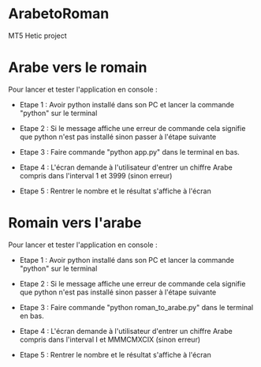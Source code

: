 # ArabetoRoman
MT5 Hetic project

# Arabe vers le romain 

Pour lancer et tester l'application en console : 

- Etape 1 : Avoir python installé dans son PC et lancer la commande "python" sur le terminal

- Etape 2 :  Si le message affiche une erreur de commande cela signifie que python n'est pas installé sinon passer à l'étape suivante

- Etape 3 : Faire commande "python app.py" dans le terminal en bas.

- Etape 4 : L'écran demande à l'utilisateur d'entrer un chiffre Arabe compris dans l'interval 1 et 3999 (sinon erreur)

- Etape 5 : Rentrer le nombre et le résultat s'affiche à l'écran

# Romain vers l'arabe

Pour lancer et tester l'application en console : 

- Etape 1 : Avoir python installé dans son PC et lancer la commande "python" sur le terminal

- Etape 2 :  Si le message affiche une erreur de commande cela signifie que python n'est pas installé sinon passer à l'étape suivante

- Etape 3 : Faire commande "python roman_to_arabe.py" dans le terminal en bas.

- Etape 4 : L'écran demande à l'utilisateur d'entrer un chiffre Arabe compris dans l'interval I et MMMCMXCIX (sinon erreur)

- Etape 5 : Rentrer le nombre et le résultat s'affiche à l'écran
